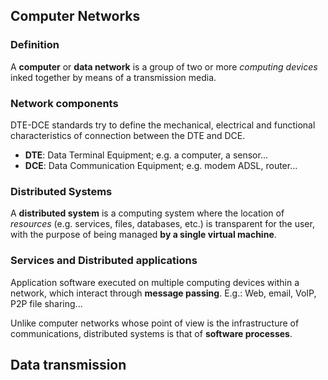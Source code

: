 ## Computer Networks
### Definition
A **computer** or **data network** is a group of two or more *computing devices* inked together by means of a transmission media.

### Network components
DTE-DCE standards try to define the mechanical, electrical and functional characteristics of connection between the DTE and DCE.
- **DTE**: Data Terminal Equipment; e.g. a computer, a sensor...
- **DCE**: Data Communication Equipment; e.g. modem ADSL, router...

### Distributed Systems
A **distributed system** is a computing system where the location of *resources* (e.g. services, files, databases, etc.) is transparent for the user, with the purpose of being managed **by a single virtual machine**.

### Services and Distributed applications
Application software executed on multiple computing devices within a network, which interact through **message passing**. E.g.: Web, email, VoIP, P2P file sharing...

Unlike computer networks whose point of view is the infrastructure of communications, distributed systems is that of **software processes**.

## Data transmission